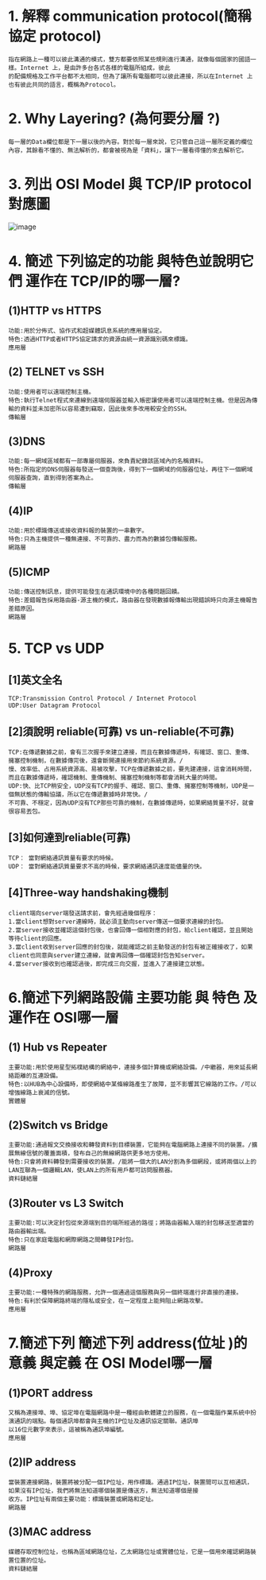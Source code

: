 # 1. 解釋 communication protocol(簡稱協定 protocol)
```
指在網路上一種可以彼此溝通的模式，雙方都要依照某些規則進行溝通，就像每個國家的國語一樣。Internet 上，是由許多台各式各樣的電腦所組成，彼此
的配備規格及工作平台都不太相同，但為了讓所有電腦都可以彼此連接，所以在Internet 上也有彼此共同的語言，概稱為Protocol。
```
# 2. Why Layering? (為何要分層 ?)
```
每一層的Data欄位都是下一層以後的內容。對於每一層來說，它只管自己這一層所定義的欄位內容，其餘看不懂的、無法解析的，都會被視為是「資料」，讓下一層看得懂的來去解析它。
```
# 3. 列出 OSI Model 與 TCP/IP protocol對應圖
![image](https://user-images.githubusercontent.com/90752081/141102500-cd9660d3-a7a4-46f0-bc84-5ded35799108.png)
# 4. 簡述 下列協定的功能 與特色並說明它們 運作在 TCP/IP的哪一層?
##  (1)HTTP vs HTTPS
```
功能:用於分佈式、協作式和超媒體訊息系統的應用層協定。
特色:透過HTTP或者HTTPS協定請求的資源由統一資源識別碼來標識。
應用層
```
##  (2) TELNET vs SSH
```
功能:使用者可以遠端控制主機。
特色:執行Telnet程式來連線到遠端伺服器並輸入帳密讓使用者可以遠端控制主機。但是因為傳輸的資料並未加密所以容易遭到竊取，因此後來多改用較安全的SSH。
傳輸層
```
##  (3)DNS
```
功能:每一網域區域都有一部專屬伺服器，來負責紀錄該區域內的名稱資料。
特色:所指定的DNS伺服器每發送一個查詢後，得到下一個網域的伺服器位址，再往下一個網域伺服器查詢，直到得到答案為止。
傳輸層
```
##  (4)IP
```
功能:用於標識傳送或接收資料報的裝置的一串數字。
特色:只為主機提供一種無連接、不可靠的、盡力而為的數據包傳輸服務。
網路層
```
##  (5)ICMP
```
功能:傳送控制訊息，提供可能發生在通訊環境中的各種問題回饋。
特色:差錯報告採用路由器-源主機的模式，路由器在發現數據報傳輸出現錯誤時只向源主機報告差錯原因。
網路層
```
# 5. TCP vs UDP
## [1]英文全名
```
TCP:Transmission Control Protocol / Internet Protocol
UDP:User Datagram Protocol
```
## [2]須說明 reliable(可靠) vs un-reliable(不可靠)
```
TCP:在傳遞數據之前，會有三次握手來建立連接，而且在數據傳遞時，有確認、窗口、重傳、擁塞控制機制，在數據傳完後，還會斷開連接用來節約系統資源。/
慢、效率低、占用系統資源高、易被攻擊，TCP在傳遞數據之前，要先建連接，這會消耗時間，而且在數據傳遞時，確認機制、重傳機制、擁塞控制機制等都會消耗大量的時間。
UDP:快、比TCP稍安全，UDP沒有TCP的握手、確認、窗口、重傳、擁塞控制等機制，UDP是一個無狀態的傳輸協議，所以它在傳遞數據時非常快。/
不可靠、不穩定，因為UDP沒有TCP那些可靠的機制，在數據傳遞時，如果網絡質量不好，就會很容易丟包。
```
## [3]如何達到reliable(可靠)
```
TCP： 當對網絡通訊質量有要求的時候。
UDP： 當對網絡通訊質量要求不高的時候，要求網絡通訊速度能儘量的快。
```
## [4]Three-way handshaking機制
```
client端向server端發送請求前，會先經過幾個程序：
1.當client想對server連線時，就必須主動向server傳送一個要求連線的封包。
2.當server接收並確認這個封包後，也會回傳一個相對應的封包，給client確認，並且開始等待client的回應。
3.當client收到server回應的封包後，就能確認之前主動發送的封包有被正確接收了，如果client也同意與server建立連線，就會再回傳一個確認封包告知server。
4.當server接收到也確認過後，即完成三向交握，並進入了連接建立狀態。
```
# 6.簡述下列網路設備  主要功能 與 特色 及 運作在 OSI哪一層
## (1) Hub vs Repeater
```
主要功能:用於使用星型拓樸結構的網絡中，連接多個計算機或網絡設備。/中繼器，用來延長網絡距離的互連設備。
特色:以HUB為中心設備時，即使網絡中某條線路產生了故障，並不影響其它線路的工作。/可以增強線路上衰減的信號。
實體層
```
## (2)Switch vs Bridge
```
主要功能:通過報文交換接收和轉發資料到目標裝置，它能夠在電腦網路上連接不同的裝置。/擴展無線信號的覆蓋面積，發布自己的無線網路供更多地方使用。
特色:只會將資料轉發到需要接收的裝置。/能將一個大的LAN分割為多個網段，或將兩個以上的LAN互聯為一個邏輯LAN，使LAN上的所有用戶都可訪問服務器。
資料鏈結層
```
## (3)Router vs L3 Switch
```
主要功能:可以決定封包從來源端到目的端所經過的路徑；將路由器輸入端的封包移送至適當的路由器輸出端。
特色:只在家庭電腦和網際網路之間轉發IP封包。
網路層
```
## (4)Proxy
```
主要功能:一種特殊的網路服務，允許一個通過這個服務與另一個終端進行非直接的連接。
特色:有利於保障網路終端的隱私或安全，在一定程度上能夠阻止網路攻擊。
應用層
```
# 7.簡述下列 簡述下列 address(位址 )的意義 與定義 在 OSI Model哪一層
## (1)PORT address
```
又稱為連接埠、埠、協定埠在電腦網路中是一種經由軟體建立的服務，在一個電腦作業系統中扮演通訊的端點。每個通訊埠都會與主機的IP位址及通訊協定關聯。通訊埠
以16位元數字來表示，這被稱為通訊埠編號。
應用層
```
## (2)IP address
```
當裝置連接網路，裝置將被分配一個IP位址，用作標識。通過IP位址，裝置間可以互相通訊，如果沒有IP位址，我們將無法知道哪個裝置是傳送方，無法知道哪個是接
收方。IP位址有兩個主要功能：標識裝置或網路和定址。
網路層
```
## (3)MAC address
```
媒體存取控制位址，也稱為區域網路位址，乙太網路位址或實體位址，它是一個用來確認網路裝置位置的位址。
資料鏈結層
```
